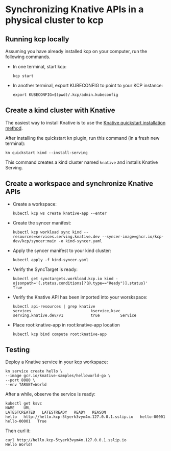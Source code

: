 # Synchronizing Knative APIs in a physical cluster to kcp

## Running kcp locally

Assuming you have already installed kcp on your computer, run
the following commands.

- In one terminal, start kcp:

  ```shell
  kcp start
  ```

- In another terminal, export KUBECONFIG to point to your KCP instance:

   ```shell
   export KUBECONFIG=$(pwd)/.kcp/admin.kubeconfig
   ```

## Create a kind cluster with Knative

The easiest way to install Knative is to use the [Knative quickstart installation method](https://knative.dev/docs/install/quickstart-install/).

After installing the quickstart kn plugin, run this command (in a fresh new terminal):
     
```shell
kn quickstart kind --install-serving
```

This command creates a kind cluster named `knative` and installs Knative Serving.

## Create a workspace and synchronize Knative APIs


- Create a workspace:

  ```shell
  kubectl kcp ws create knative-app --enter
  ```

- Create the syncer manifest:

  ```shell
  kubectl kcp workload sync kind --resources=services.serving.knative.dev --syncer-image=ghcr.io/kcp-dev/kcp/syncer:main -o kind-syncer.yaml
  ```

- Apply the syncer manifest to your kind cluster:

  ```shell
  kubectl apply -f kind-syncer.yaml
  ```

- Verify the SyncTarget is ready:

  ```shell
  kubectl get synctargets.workload.kcp.io kind -ojsonpath='{.status.conditions[?(@.type=="Ready")].status}'
  True
  ```

- Verify the Knative API has been imported into your worskspace:

  ```shell
  kubectl api-resources | grep knative
  services                          kservice,ksvc   serving.knative.dev/v1            true         Service
  ```

- Place root:knative-app in root:knative-app location

  ```shell
  kubectl kcp bind compute root:knative-app
  ```

## Testing

Deploy a Knative service in your kcp workspace:

```shell
kn service create hello \
--image gcr.io/knative-samples/helloworld-go \
--port 8080 \
--env TARGET=World
```

After a while, observe the service is ready:

```shell
kubectl get ksvc
NAME    URL                                                LATESTCREATED   LATESTREADY   READY   REASON
hello   http://hello.kcp-5tyerk3vym4m.127.0.0.1.sslip.io   hello-00001     hello-00001   True    
```

Then curl it:

```shell
curl http://hello.kcp-5tyerk3vym4m.127.0.0.1.sslip.io
Hello World!
```


